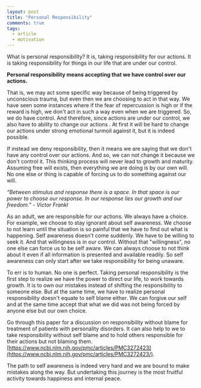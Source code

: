 ```yaml
---
layout: post
title: "Personal Responsibility"
comments: true
tags:
  - article
  - motivation
---
```


What is personal responsibility? It is, taking responsibility for our actions. It is taking responsibility for things in our life that are under our control.

**Personal responsibility means accepting that we have control over our actions.**

That is, we may act some specific way because of being triggered by unconscious trauma, but even then we are choosing to act in that way. We have seen some instances where if the fear of repercussion is high or if the reward is high, we don't act in such a way even when we are triggered. So, we do have control. And therefore, since actions are under our control, we also have to ability to change our actions . At first it will be hard to change our actions under strong emotional turmoil against it, but it is indeed possible.

If instead we deny responsibility, then it means we are saying that we don't have any control over our actions. And so, we can not change it because we don't control it. This thinking process will never lead to growth and maturity. Assuming free will exists, then everything we are doing is by our own will. No one else or thing is capable of forcing us to do something against our will.

_“Between stimulus and response there is a space. In that space is our power to choose our response. In our response lies our growth and our freedom.” - Victor Frankl_

As an adult, we are responsible for our actions. We always have a choice. For example, we choose to stay ignorant about self awareness. We choose to not learn until the situation is so painful that we have to find out what is happening. Self awareness doesn't come suddenly. We have to be willing to seek it. And that willingness is in our control. Without that "willingness", no one else can force us to be self aware. We can always choose to not think about it even if all information is presented and available readily. So self awareness can only start after we take responsibility for being unaware.

To err is to human. No one is perfect. Taking personal responsibility is the first step to realize we have the power to direct our life, to work towards growth. It is to own our mistakes instead of shifting the responsibility to someone else. But at the same time, we have to realize personal responsibility doesn't equate to self blame either. We can forgive our self and at the same time accept that what we did was not being forced by anyone else but our own choice.

Go through this paper for a discussion on responsibility without blame for treatment of patients with personality disorders. It can also help to we to take responsibility without self blame and to hold others responsible for their actions but not blaming them. [https://www.ncbi.nlm.nih.gov/pmc/articles/PMC3272423](https://www.ncbi.nlm.nih.gov/pmc/articles/PMC3272423/).

The path to self awareness is indeed very hard and we are bound to make mistakes along the way. But undertaking this journey is the most fruitful activity towards happiness and internal peace.

